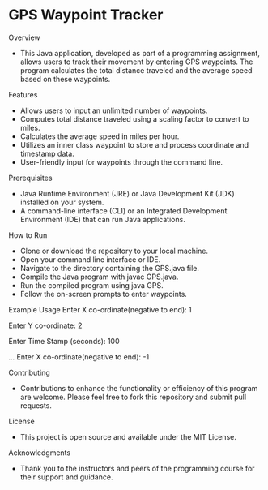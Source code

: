 #  GPS Waypoint Tracker

Overview
- This Java application, developed as part of a programming assignment, allows users to track their movement by entering GPS waypoints. The program calculates the total 
  distance traveled and the average speed based on these waypoints.

Features
- Allows users to input an unlimited number of waypoints.
- Computes total distance traveled using a scaling factor to convert to miles.
- Calculates the average speed in miles per hour.
- Utilizes an inner class waypoint to store and process coordinate and timestamp data.
- User-friendly input for waypoints through the command line.
  
Prerequisites
- Java Runtime Environment (JRE) or Java Development Kit (JDK) installed on your system.
- A command-line interface (CLI) or an Integrated Development Environment (IDE) that can run Java applications.
  
How to Run
- Clone or download the repository to your local machine.
- Open your command line interface or IDE.
- Navigate to the directory containing the GPS.java file.
- Compile the Java program with javac GPS.java.
- Run the compiled program using java GPS.
- Follow the on-screen prompts to enter waypoints.

Example Usage
Enter X co-ordinate(negative to end): 1

Enter Y co-ordinate: 2

Enter Time Stamp (seconds): 100
  
...
Enter X co-ordinate(negative to end): -1

Contributing
- Contributions to enhance the functionality or efficiency of this program are welcome. Please feel free to fork this repository and submit pull requests.

License
- This project is open source and available under the MIT License.

Acknowledgments
- Thank you to the instructors and peers of the programming course for their support and guidance.
